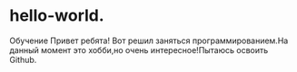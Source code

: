 # hello-world.
Обучение
Привет ребята! Вот решил заняться программированием.На данный момент это хобби,но очень интересное!Пытаюсь освоить Github.
